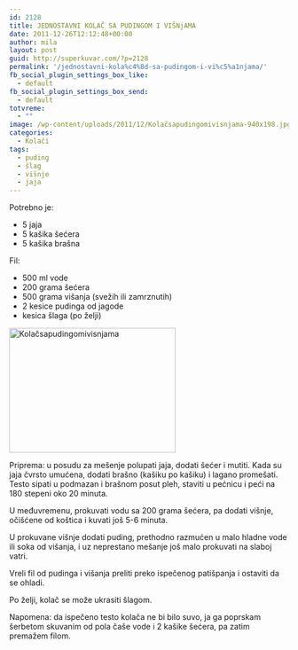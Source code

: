 ```yaml
---
id: 2128
title: JEDNOSTAVNI KOLAČ SA PUDINGOM I VIŠNjAMA
date: 2011-12-26T12:12:48+00:00
author: mila
layout: post
guid: http://superkuvar.com/?p=2128
permalink: '/jednostavni-kola%c4%8d-sa-pudingom-i-vi%c5%a1njama/'
fb_social_plugin_settings_box_like:
  - default
fb_social_plugin_settings_box_send:
  - default
totvreme:
  - ""
image: /wp-content/uploads/2011/12/Kolačsapudingomivisnjama-940x198.jpg
categories:
  - Kolači
tags:
  - puding
  - šlag
  - višnje
  - jaja
---
```

Potrebno je:

  * 5 jaja
  * 5 kašika šećera
  * 5 kašika brašna

Fil:

  * 500 ml vode
  * 200 grama šećera
  * 500 grama višanja (svežih ili zamrznutih)
  * 2 kesice pudinga od jagode
  * kesica šlaga (po želji)

<img class="alignnone size-medium wp-image-5190" src="//superkuvar.com/wp-content/uploads/2011/12/Kolačsapudingomivisnjama-300x225.jpg" alt="Kolačsapudingomivisnjama" width="300" height="225" /> 

Priprema: u posudu  za mešenje polupati jaja, dodati šećer i mutiti. Kada su jaja čvrsto umućena, dodati brašno (kašiku po kašiku) i lagano promešati. Testo sipati u podmazan i brašnom posut pleh, staviti u pećnicu i peći na 180 stepeni oko 20 minuta.

U međuvremenu, prokuvati vodu sa 200 grama šećera, pa dodati višnje, očišćene od koštica i kuvati još 5-6 minuta.

U prokuvane višnje dodati puding, prethodno razmućen u malo hladne vode ili soka od višanja, i uz neprestano mešanje još malo prokuvati na slaboj vatri.

Vreli fil od pudinga i višanja preliti preko ispečenog patišpanja i ostaviti da se ohladi.

Po želji, kolač se može ukrasiti šlagom.

Napomena: da ispečeno testo kolača ne bi bilo suvo, ja ga poprskam  šerbetom skuvanim od pola čaše vode i 2 kašike šećera, pa zatim premažem filom.